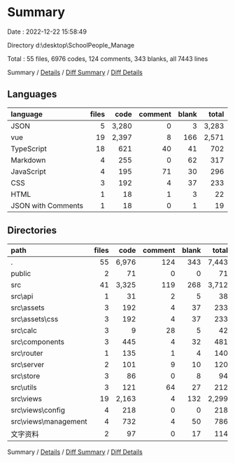 # Summary

Date : 2022-12-22 15:58:49

Directory d:\\desktop\\SchoolPeople_Manage

Total : 55 files,  6976 codes, 124 comments, 343 blanks, all 7443 lines

Summary / [Details](details.md) / [Diff Summary](diff.md) / [Diff Details](diff-details.md)

## Languages
| language | files | code | comment | blank | total |
| :--- | ---: | ---: | ---: | ---: | ---: |
| JSON | 5 | 3,280 | 0 | 3 | 3,283 |
| vue | 19 | 2,397 | 8 | 166 | 2,571 |
| TypeScript | 18 | 621 | 40 | 41 | 702 |
| Markdown | 4 | 255 | 0 | 62 | 317 |
| JavaScript | 4 | 195 | 71 | 30 | 296 |
| CSS | 3 | 192 | 4 | 37 | 233 |
| HTML | 1 | 18 | 1 | 3 | 22 |
| JSON with Comments | 1 | 18 | 0 | 1 | 19 |

## Directories
| path | files | code | comment | blank | total |
| :--- | ---: | ---: | ---: | ---: | ---: |
| . | 55 | 6,976 | 124 | 343 | 7,443 |
| public | 2 | 71 | 0 | 0 | 71 |
| src | 41 | 3,325 | 119 | 268 | 3,712 |
| src\\api | 1 | 31 | 2 | 5 | 38 |
| src\\assets | 3 | 192 | 4 | 37 | 233 |
| src\\assets\\css | 3 | 192 | 4 | 37 | 233 |
| src\\calc | 3 | 9 | 28 | 5 | 42 |
| src\\components | 3 | 445 | 4 | 32 | 481 |
| src\\router | 1 | 135 | 1 | 4 | 140 |
| src\\server | 2 | 101 | 9 | 10 | 120 |
| src\\store | 3 | 86 | 0 | 8 | 94 |
| src\\utils | 3 | 121 | 64 | 27 | 212 |
| src\\views | 19 | 2,163 | 4 | 132 | 2,299 |
| src\\views\\config | 4 | 218 | 0 | 0 | 218 |
| src\\views\\management | 4 | 732 | 4 | 50 | 786 |
| 文字资料 | 2 | 97 | 0 | 17 | 114 |

Summary / [Details](details.md) / [Diff Summary](diff.md) / [Diff Details](diff-details.md)